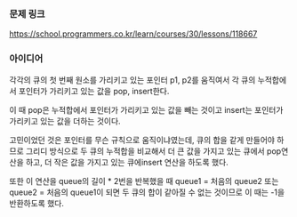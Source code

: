 ### 문제 링크

https://school.programmers.co.kr/learn/courses/30/lessons/118667

### 아이디어

각각의 큐의 첫 번째 원소를 가리키고 있는 포인터 p1, p2를 움직여서 각 큐의 누적합에서 포인터가 가리키고 있는 값을 pop, insert한다. 

이 때 pop은 누적합에서 포인터가 가리키고 있는 값을 빼는 것이고 insert는 포인터가 가리키고 있는 값을 더하는 것이다. 

고민이었던 것은 포인터를 무슨 규칙으로 움직이냐였는데,  큐의 합을 같게 만들어야 하므로 그리디 방식으로 두 큐의 누적합을 비교해서 더 큰 값을 가지고 있는 큐에서 pop연산을 하고, 더 작은 값을 가지고 있는 큐에insert 연산을 하도록 했다.

또한 이 연산을 queue의 길이 * 2번을 반복했을 때 queue1 = 처음의 queue2 또는 queue2 = 처음의 queue1이 되면 두 큐의 합이 같아질 수 없는 것이므로 이 때는 -1을 반환하도록 했다.
